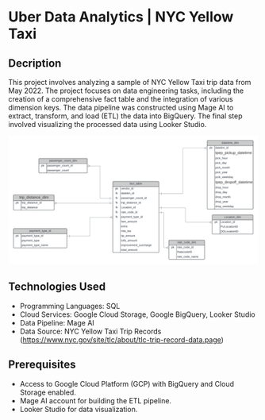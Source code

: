 # Uber Data Analytics | NYC Yellow Taxi
## Decription
This project involves analyzing a sample of NYC Yellow Taxi trip data from May 2022. The project focuses on data engineering tasks, including the creation of a comprehensive fact table and the integration of various dimension keys. The data pipeline was constructed using Mage AI to extract, transform, and load (ETL) the data into BigQuery. The final step involved visualizing the processed data using Looker Studio.

![Data Visualization](./uber_data.png)

## Technologies Used
- Programming Languages: SQL
- Cloud Services: Google Cloud Storage, Google BigQuery, Looker Studio
- Data Pipeline: Mage AI
- Data Source: NYC Yellow Taxi Trip Records (https://www.nyc.gov/site/tlc/about/tlc-trip-record-data.page)

## Prerequisites
- Access to Google Cloud Platform (GCP) with BigQuery and Cloud Storage enabled.
- Mage AI account for building the ETL pipeline.
- Looker Studio for data visualization.
